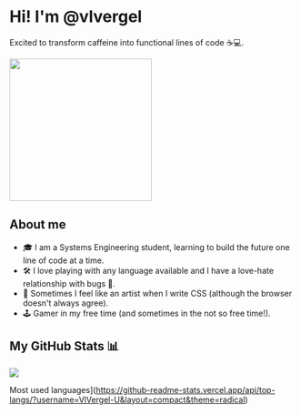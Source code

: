 <h1>Hi! I'm @vlvergel</h1>
<p>Excited to transform caffeine into functional lines of code ☕💻.</p>
<div align="left">
  <img src="https://media.giphy.com/media/v1.Y2lkPTc5MGI3NjExdHpscTd1ZnpxaHdnMDFmeHN3dHkyc2Q2cGR1cmxlcWg5M3BrMXU1ZSZlcD12MV9naWZzX3NlYXJjaCZjdD1n/iUaDOqormK0U5yEdRT/giphy.gif" width="250">
</div>

## About me
<ul>
  <li>🎓 I am a Systems Engineering student, learning to build the future one line of code at a time.</li>
  <li>🛠️ I love playing with any language available and I have a love-hate relationship with bugs 🐞.</li>
  <li>🎨 Sometimes I feel like an artist when I write CSS (although the browser doesn't always agree).</li>
  <li>🕹️ Gamer in my free time (and sometimes in the not so free time!).</li>
</ul>

## My GitHub Stats 📊
<img src="https://github-readme-stats.vercel.app/api/top-langs/?username=VlVergel-U&layout=compact&theme=radical">

Most used languages](https://github-readme-stats.vercel.app/api/top-langs/?username=VlVergel-U&layout=compact&theme=radical)

